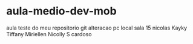 # aula-medio-dev-mob
aula teste do meu repositorio git
alteracao pc local sala 15
nicolas
Kayky
Tiffany
Miriellen
Nicolly S cardoso

